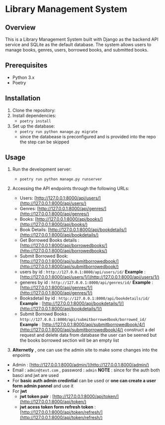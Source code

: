 # Library Management System

## Overview
This is a Library Management System built with Django as the backend API service and SQLite as the default database. The system allows users to manage books, genres, users, borrowed books, and submitted books.


## Prerequisites
- Python 3.x
- Poetry

## Installation

1. Clone the repository:
2. Install dependencies:
   -  ``poetry install``
3. Set up the database:
   - ``poetry run python manage.py migrate``
   - since the databease is preconfigured and is provided into the repo the step can be skipped 
  

## Usage
1. Run the development server:
   - ``poetry run python manage.py runserver``
2. Accessing the API endpoints through the following URLs:
   - Users: [http://127.0.0.1:8000/api/users/](http://127.0.0.1:8000/api/users/)
   - Genres: [http://127.0.0.1:8000/api/genres/](http://127.0.0.1:8000/api/genres/)   
   - Books: [http://127.0.0.1:8000/api/books/](http://127.0.0.1:8000/api/books/)
   - Book Details: [http://127.0.0.1:8000/api/bookdetails/](http://127.0.0.1:8000/api/bookdetails/)
   - Get Borrowed Books details : [http://127.0.0.1:8000/api/borrowedbooks/](http://127.0.0.1:8000/api/borrowedbooks/)
   - Submit Borrowed Book: [http://127.0.0.1:8000/api/submitborrowedbook/](http://127.0.0.1:8000/api/submitborrowedbook/)
   - users by id : `http://127.0.0.1:8000/api/users/id/` **Example** : [http://127.0.0.1:8000/api/users/1/](http://127.0.0.1:8000/api/users/1/)
   - generes by id : `http://127.0.0.1:8000/api/genres/id/` **Example** : [http://127.0.0.1:8000/api/genres/1/](http://127.0.0.1:8000/api/genres/1/)
   - Booksdetail by id : `http://127.0.0.1:8000/api/bookdetails/id/` **Example** : [http://127.0.0.1:8000/api/bookdetails/1/](http://127.0.0.1:8000/api/bookdetails/1/)
   - Submit Borrowd Books : `http://127.0.0.1:8000/api/submitborrowedbook/borrowed_id/` **Example** : [http://127.0.0.1:8000/api/submitborrowedbook/4/](http://127.0.0.1:8000/api/submitborrowedbook/4/) construct a del request and delete data from database the user can be seened but the books borrowed section will be an empty list
  
3. **Alternetly** , one can use the admin site to make some changes into the enpoints
  - Admin : [http://127.0.0.1:8000/admin/](http://127.0.0.1:8000/admin/)
  - Email : `admin@test.com` ,  password : `admin`
**NOTE** : since for the auth both basci and jwt are used
- For **basic auth** **admin credintial** can be used or **one can create a user form admin pannel** and use it
- For **jwt**
  - **jwt token pair**  : [http://127.0.0.1:8000/api/token/](http://127.0.0.1:8000/api/token/)
  - **jwt acess token form refresh token** : [http://127.0.0.1:8000/api/token/refresh/](http://127.0.0.1:8000/api/token/refresh/)
  
